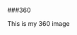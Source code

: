 ###360

This is my 360 image
<script src="//360.vizor.io/scripts/embed.js" data-vizorurl="https://360.vizor.io/embed/v/noar" ></script>

###
